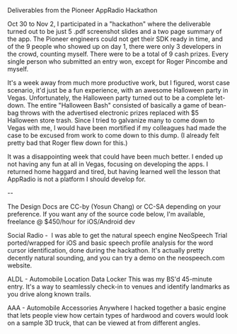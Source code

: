 
Deliverables from the Pioneer AppRadio Hackathon

Oct 30 to Nov 2, I participated in a "hackathon" where the deliverable turned out to be just 5 .pdf screenshot slides and a two page summary of the app. The Pioneer engineers could not get their SDK ready in time, and of the 9 people who showed up on day 1, there were only 3 developers in the crowd, counting myself. There were to be a total of 9 cash prizes. Every single person who submitted an entry won, except for Roger Pincombe and myself.  

It's a week away from much more productive work, but I figured, worst case scenario, it'd just be a fun experience, with an awesome Halloween party in Vegas. Unfortunately, the Halloween party turned out to be a complete let-down. The entire "Halloween Bash" consisted of basically a game of bean-bag throws with the advertised electronic prizes replaced with $5 Halloween store trash. Since I tried to galvanize many to come down to Vegas with me, I would have been mortified if my colleagues had made the case to be excused from work to come down to this dump. (I already felt pretty bad that Roger flew down for this.)  

It was a disappointing week that could have been much better. I ended up not having any fun at all in Vegas, focusing on developing the apps. I returned home haggard and tired, but having learned well the lesson that AppRadio is not a platform I should develop for. 



--

The Design Docs are CC-by (Yosun Chang)  or CC-SA  depending on your preference. If you want any of the source code below, I'm available, freelance @ $450/hour for iOS/Android dev

Social Radio - 
I was able to get the natural speech engine NeoSpeech Trial ported/wrapped for iOS and basic speech profile analysis for the word cursor identification, done during the hackathon. It's actually pretty decently natural sounding, and you can try a demo on the neospeech.com website. 

ALDL - Automobile Location Data Locker
This was my BS'd 45-minute entry. It's a way to seamlessly check-in to venues and identify landmarks as you drive along known trails. 

AAA - Automobile Accessories Anywhere
I hacked together a basic engine that lets people view how certain types of hardwood and covers would look on a sample 3D truck, that can be viewed at from different angles. 
 

